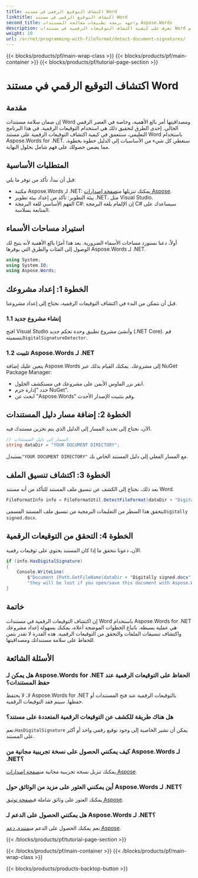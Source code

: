```yaml
---
title: اكتشاف التوقيع الرقمي في مستند Word
linktitle: اكتشاف التوقيع الرقمي في مستند Word
second_title: واجهة برمجة تطبيقات معالجة المستندات Aspose.Words
description: تعرف على كيفية اكتشاف التوقيعات الرقمية في مستندات Word باستخدام Aspose.Words for .NET من خلال دليلنا خطوة بخطوة.
weight: 10
url: /ar/net/programming-with-fileformat/detect-document-signatures/
---
```


{{< blocks/products/pf/main-wrap-class >}}
{{< blocks/products/pf/main-container >}}
{{< blocks/products/pf/tutorial-page-section >}}

# اكتشاف التوقيع الرقمي في مستند Word

## مقدمة

إن ضمان سلامة مستندات Word ومصداقيتها أمر بالغ الأهمية، وخاصة في العصر الرقمي الحالي. إحدى الطرق لتحقيق ذلك هي استخدام التوقيعات الرقمية. في هذا البرنامج التعليمي، سنتعمق في كيفية اكتشاف التوقيعات الرقمية على مستند Word باستخدام Aspose.Words for .NET. سنغطي كل شيء من الأساسيات إلى الدليل خطوة بخطوة، مما يضمن حصولك على فهم شامل بحلول النهاية.

## المتطلبات الأساسية

قبل أن نبدأ، تأكد من توفر ما يلي:

-  مكتبة Aspose.Words لـ .NET: يمكنك تنزيلها من[صفحة إصدارات Aspose](https://releases.aspose.com/words/net/).
- بيئة التطوير: تأكد من إعداد بيئة تطوير .NET، مثل Visual Studio.
- الفهم الأساسي للغة البرمجة C#: إن الإلمام بلغة البرمجة C# سيساعدك على المتابعة بسلاسة.

## استيراد مساحات الأسماء

أولاً، دعنا نستورد مساحات الأسماء الضرورية. يعد هذا أمرًا بالغ الأهمية لأنه يتيح لك الوصول إلى الفئات والطرق التي يوفرها Aspose.Words لـ .NET.

```csharp
using System;
using System.IO;
using Aspose.Words;
```

## الخطوة 1: إعداد مشروعك

قبل أن نتمكن من البدء في اكتشاف التوقيعات الرقمية، نحتاج إلى إعداد مشروعنا.

### 1.1 إنشاء مشروع جديد

 افتح Visual Studio وأنشئ مشروع تطبيق وحدة تحكم جديد (.NET Core). قم بتسميته`DigitalSignatureDetector`.

### 1.2 تثبيت Aspose.Words لـ .NET

يتعين عليك إضافة Aspose.Words إلى مشروعك. يمكنك القيام بذلك عبر NuGet Package Manager:

- انقر بزر الماوس الأيمن على مشروعك في مستكشف الحلول.
- حدد "إدارة حزم NuGet".
- ابحث عن "Aspose.Words" وقم بتثبيت الإصدار الأحدث.

## الخطوة 2: إضافة مسار دليل المستندات

الآن، نحتاج إلى تحديد المسار إلى الدليل الذي يتم تخزين مستندك فيه.

```csharp
// المسار إلى دليل المستندات.
string dataDir = "YOUR DOCUMENT DIRECTORY";
```

 يستبدل`"YOUR DOCUMENT DIRECTORY"` مع المسار الفعلي إلى دليل المستند الخاص بك.

## الخطوة 3: اكتشاف تنسيق الملف

بعد ذلك، نحتاج إلى الكشف عن تنسيق ملف المستند للتأكد من أنه مستند Word.

```csharp
FileFormatInfo info = FileFormatUtil.DetectFileFormat(dataDir + "Digitally signed.docx");
```

 يتحقق هذا السطر من التعليمات البرمجية من تنسيق ملف المستند المسمى`Digitally signed.docx`.

## الخطوة 4: التحقق من التوقيعات الرقمية

الآن، دعونا نتحقق ما إذا كان المستند يحتوي على توقيعات رقمية.

```csharp
if (info.HasDigitalSignature)
{
    Console.WriteLine(
        $"Document {Path.GetFileName(dataDir + "Digitally signed.docx")} has digital signatures, " +
        "they will be lost if you open/save this document with Aspose.Words.");
}
```

## خاتمة

إن اكتشاف التوقيعات الرقمية في مستندات Word باستخدام Aspose.Words for .NET هي عملية بسيطة. باتباع الخطوات الموضحة أعلاه، يمكنك بسهولة إعداد مشروعك واكتشاف تنسيقات الملفات والتحقق من التوقيعات الرقمية. هذه القدرة لا تقدر بثمن للحفاظ على سلامة مستنداتك ومصداقيتها.

## الأسئلة الشائعة

### هل يمكن لـ Aspose.Words for .NET الحفاظ على التوقيعات الرقمية عند حفظ المستندات؟

لا، لا يحتفظ Aspose.Words for .NET بالتوقيعات الرقمية عند فتح المستندات أو حفظها. سيتم فقد التوقيعات الرقمية.

### هل هناك طريقة للكشف عن التوقيعات الرقمية المتعددة على مستند؟

 نعم،`HasDigitalSignature` يمكن أن تشير الخاصية إلى وجود توقيع رقمي واحد أو أكثر على المستند.

### كيف يمكنني الحصول على نسخة تجريبية مجانية من Aspose.Words لـ .NET؟

 يمكنك تنزيل نسخة تجريبية مجانية من[صفحة إصدارات Aspose](https://releases.aspose.com/).

### أين يمكنني العثور على مزيد من الوثائق حول Aspose.Words لـ .NET؟

 يمكنك العثور على وثائق شاملة في[صفحة توثيق Aspose](https://reference.aspose.com/words/net/).

### هل يمكنني الحصول على الدعم لـ Aspose.Words لـ .NET؟

 نعم يمكنك الحصول على الدعم من[منتدى دعم Aspose](https://forum.aspose.com/c/words/8).

{{< /blocks/products/pf/tutorial-page-section >}}

{{< /blocks/products/pf/main-container >}}
{{< /blocks/products/pf/main-wrap-class >}}

{{< blocks/products/products-backtop-button >}}
